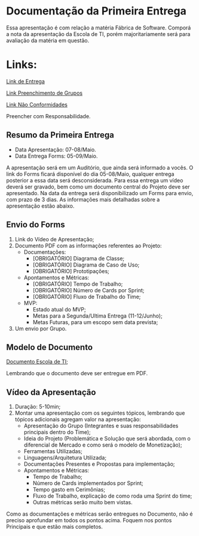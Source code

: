 # Documentação da Primeira Entrega
Essa apresentação é com relação a matéria Fábrica de Software. Comporá a nota da apresentação da Escola de TI, porém majoritariamente será para avaliação da matéria em questão.

# Links:
[Link de Entrega](https://forms.gle/FXaMreyBuUhkeiiAA)

[Link Preenchimento de Grupos](https://forms.gle/SwY3yzP4tTqJEJcz8)

[Link Não Conformidades](https://forms.gle/uaGv8CY5w5VkkWHa8)

Preencher com Responsabilidade.

## Resumo da Primeira Entrega

- Data Apresentação: 07-08/Maio.
- Data Entrega Forms: 05-09/Maio.

A apresentação será em um Auditório, que ainda será informado a vocês. 
O link do Forms ficará disponível do dia 05-08/Maio, qualquer entrega posterior a essa data será desconsiderada.
Para essa entrega um vídeo deverá ser gravado, bem como um documento central do Projeto deve ser apresentado. 
Na data da entrega será disponibilizado um Forms para envio, com prazo de 3 dias.
As informações mais detalhadas sobre a apresentação estão abaixo.

## Envio do Forms
1. Link do Vídeo de Apresentação;
2. Documento PDF com as informações referentes ao Projeto:
   - Documentações:
       - [OBRIGATÓRIO] Diagrama de Classe;
       - [OBRIGATÓRIO] Diagrama de Caso de Uso;
       - [OBRIGATÓRIO] Prototipações;
   - Apontamentos e Métricas:
       - [OBRIGATÓRIO] Tempo de Trabalho;
       - [OBRIGATÓRIO] Número de Cards por Sprint;
       - [OBRIGATÓRIO] Fluxo de Trabalho do Time;
   - MVP:
       - Estado atual do MVP;
       - Metas para a Segunda/Ultima Entrega (11-12/Junho);
       - Metas Futuras, para um escopo sem data prevista;
3. Um envio por Grupo.

## Modelo de Documento

[Documento Escola de TI](https://docs.google.com/document/d/1niBhn3sMpfcMslw6W_sSEPbEVPltsaHs8dDi2PXcQnc/edit?usp=sharing);

Lembrando que o documento deve ser entregue em PDF.

## Vídeo da Apresentação
1. Duração: 5-10min;
2. Montar uma apresentação com os seguintes tópicos, lembrando que tópicos adicionais agregam valor na apresentação:
    - Apresentação do Grupo (Integrantes e suas responsabilidades principais dentro do Time);
    - Ideia do Projeto (Problemática e Solução que será abordada, com o diferencial de Mercado e como será o modelo de Monetização);
    - Ferramentas Utilizadas;
    - Linguagens/Arquitetura Utilizada;
    - Documentações Presentes e Propostas para implementação;
    - Apontamentos e Métricas:
        - Tempo de Trabalho;
        - Número de Cards implementados por Sprint;
        - Tempo gasto em Cerimônias;
        - Fluxo de Trabalho, explicação de como roda uma Sprint do time;
        - Outras métricas serão muito bem vistas.

Como as documentações e métricas serão entregues no Documento, não é preciso aprofundar em todos os pontos acima. Foquem nos pontos Principais e que estão mais completos.
